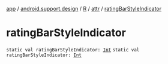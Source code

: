 [app](../../../index.md) / [android.support.design](../../index.md) / [R](../index.md) / [attr](index.md) / [ratingBarStyleIndicator](./rating-bar-style-indicator.md)

# ratingBarStyleIndicator

`static val ratingBarStyleIndicator: `[`Int`](https://kotlinlang.org/api/latest/jvm/stdlib/kotlin/-int/index.html)
`static val ratingBarStyleIndicator: `[`Int`](https://kotlinlang.org/api/latest/jvm/stdlib/kotlin/-int/index.html)